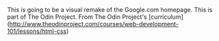 This is going to be a visual remake of the Google.com homepage. 
This is part of The Odin Project.
From The Odin Project's [curriculum]
(http://www.theodinproject.com/courses/web-development-101/lessons/html-css)